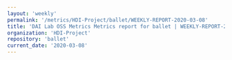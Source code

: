 ```yaml
---
layout: 'weekly'
permalink: '/metrics/HDI-Project/ballet/WEEKLY-REPORT-2020-03-08'
title: 'DAI Lab OSS Metrics Metrics report for ballet | WEEKLY-REPORT-2020-03-08'
organization: 'HDI-Project'
repository: 'ballet'
current_date: '2020-03-08'
---
```

